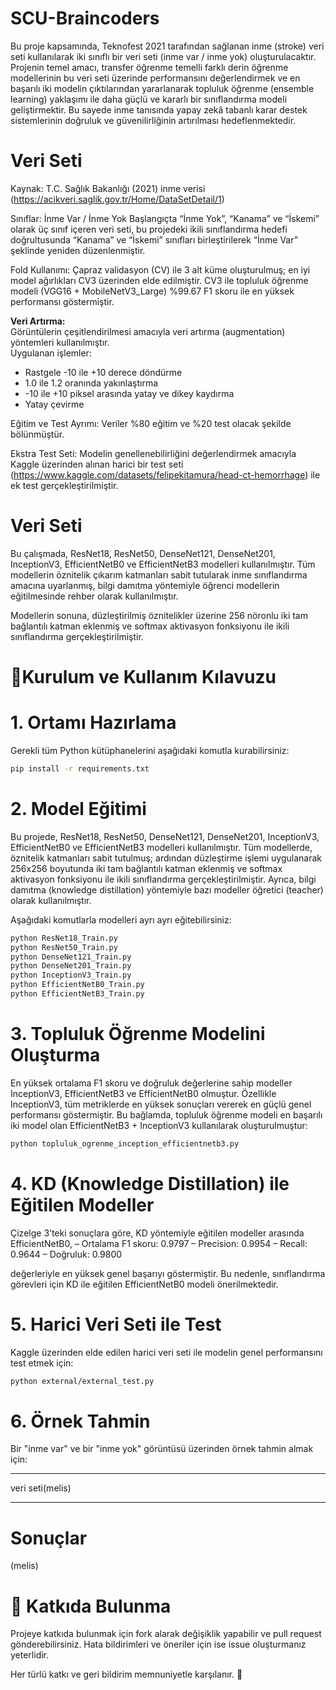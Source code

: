 # SCU-Braincoders
Bu proje kapsamında, Teknofest 2021 tarafından sağlanan inme (stroke) veri seti kullanılarak iki sınıflı bir veri seti (inme var / inme yok) oluşturulacaktır. Projenin temel amacı, transfer öğrenme temelli farklı derin öğrenme modellerinin bu veri seti üzerinde performansını değerlendirmek ve en başarılı iki modelin çıktılarından yararlanarak topluluk öğrenme (ensemble learning) yaklaşımı ile daha güçlü ve kararlı bir sınıflandırma modeli geliştirmektir. Bu sayede inme tanısında yapay zekâ tabanlı karar destek sistemlerinin doğruluk ve güvenilirliğinin artırılması hedeflenmektedir.

# Veri Seti
Kaynak: T.C. Sağlık Bakanlığı (2021) inme verisi
(https://acikveri.saglik.gov.tr/Home/DataSetDetail/1)

Sınıflar: İnme Var / İnme Yok
Başlangıçta “İnme Yok”, “Kanama” ve “İskemi” olarak üç sınıf içeren veri seti, bu projedeki ikili sınıflandırma hedefi doğrultusunda “Kanama” ve “İskemi” sınıfları birleştirilerek “İnme Var” şeklinde yeniden düzenlenmiştir.

Fold Kullanımı: Çapraz validasyon (CV) ile 3 alt küme oluşturulmuş; en iyi model ağırlıkları CV3 üzerinden elde edilmiştir. CV3 ile topluluk öğrenme modeli (VGG16 + MobileNetV3_Large) %99.67 F1 skoru ile en yüksek performansı göstermiştir.

**Veri Artırma:**  
Görüntülerin çeşitlendirilmesi amacıyla veri artırma (augmentation) yöntemleri kullanılmıştır.  
Uygulanan işlemler:

- Rastgele -10 ile +10 derece döndürme  
- 1.0 ile 1.2 oranında yakınlaştırma  
- -10 ile +10 piksel arasında yatay ve dikey kaydırma  
- Yatay çevirme

Eğitim ve Test Ayrımı: Veriler %80 eğitim ve %20 test olacak şekilde bölünmüştür.

Ekstra Test Seti: Modelin genellenebilirliğini değerlendirmek amacıyla Kaggle üzerinden alınan harici bir test seti
(https://www.kaggle.com/datasets/felipekitamura/head-ct-hemorrhage) ile ek test gerçekleştirilmiştir.

# Veri Seti
Bu çalışmada, ResNet18, ResNet50, DenseNet121, DenseNet201, InceptionV3, EfficientNetB0 ve EfficientNetB3 modelleri kullanılmıştır. Tüm modellerin öznitelik çıkarım katmanları sabit tutularak inme sınıflandırma amacına uyarlanmış, bilgi damıtma yöntemiyle öğrenci modellerin eğitilmesinde rehber olarak kullanılmıştır.

Modellerin sonuna, düzleştirilmiş öznitelikler üzerine 256 nöronlu iki tam bağlantılı katman eklenmiş ve softmax aktivasyon fonksiyonu ile ikili sınıflandırma gerçekleştirilmiştir.

# 🔧Kurulum ve Kullanım Kılavuzu
# 1. Ortamı Hazırlama
Gerekli tüm Python kütüphanelerini aşağıdaki komutla kurabilirsiniz:

```bash
pip install -r requirements.txt
```


# 2. Model Eğitimi
Bu projede, ResNet18, ResNet50, DenseNet121, DenseNet201, InceptionV3, EfficientNetB0 ve EfficientNetB3 modelleri kullanılmıştır.
Tüm modellerde, öznitelik katmanları sabit tutulmuş; ardından düzleştirme işlemi uygulanarak 256x256 boyutunda iki tam bağlantılı katman eklenmiş ve softmax aktivasyon fonksiyonu ile ikili sınıflandırma gerçekleştirilmiştir. Ayrıca, bilgi damıtma (knowledge distillation) yöntemiyle bazı modeller öğretici (teacher) olarak kullanılmıştır.

Aşağıdaki komutlarla modelleri ayrı ayrı eğitebilirsiniz:
```bash
python ResNet18_Train.py
python ResNet50_Train.py
python DenseNet121_Train.py
python DenseNet201_Train.py
python InceptionV3_Train.py
python EfficientNetB0_Train.py
python EfficientNetB3_Train.py
```
  
# 3. Topluluk Öğrenme Modelini Oluşturma
En yüksek ortalama F1 skoru ve doğruluk değerlerine sahip modeller InceptionV3, EfficientNetB3 ve EfficientNetB0 olmuştur.
Özellikle InceptionV3, tüm metriklerde en yüksek sonuçları vererek en güçlü genel performansı göstermiştir.
Bu bağlamda, topluluk öğrenme modeli en başarılı iki model olan EfficientNetB3 + InceptionV3 kullanılarak oluşturulmuştur:

```bash
python topluluk_ogrenme_inception_efficientnetb3.py
```

# 4. KD (Knowledge Distillation) ile Eğitilen Modeller
Çizelge 3’teki sonuçlara göre, KD yöntemiyle eğitilen modeller arasında EfficientNetB0,
– Ortalama F1 skoru: 0.9797
– Precision: 0.9954
– Recall: 0.9644
– Doğruluk: 0.9800

değerleriyle en yüksek genel başarıyı göstermiştir. Bu nedenle, sınıflandırma görevleri için KD ile eğitilen EfficientNetB0 modeli önerilmektedir.

  
# 5. Harici Veri Seti ile Test
Kaggle üzerinden elde edilen harici veri seti ile modelin genel performansını test etmek için:

```bash
python external/external_test.py
```

# 6. Örnek Tahmin
Bir "inme var" ve bir "inme yok" görüntüsü üzerinden örnek tahmin almak için:
****
veri seti(melis)
****

# Sonuçlar
(melis)

# 🤝 Katkıda Bulunma
Projeye katkıda bulunmak için fork alarak değişiklik yapabilir ve pull request gönderebilirsiniz.
Hata bildirimleri ve öneriler için ise issue oluşturmanız yeterlidir.

Her türlü katkı ve geri bildirim memnuniyetle karşılanır. 🙌









